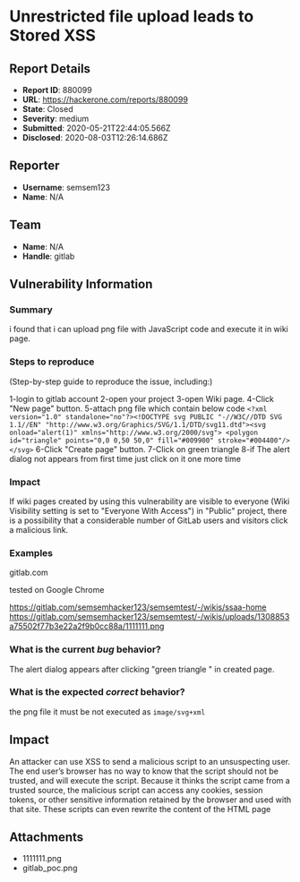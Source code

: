 # Unrestricted file upload leads to Stored XSS

## Report Details
- **Report ID**: 880099
- **URL**: https://hackerone.com/reports/880099
- **State**: Closed
- **Severity**: medium
- **Submitted**: 2020-05-21T22:44:05.566Z
- **Disclosed**: 2020-08-03T12:26:14.686Z

## Reporter
- **Username**: semsem123
- **Name**: N/A

## Team
- **Name**: N/A
- **Handle**: gitlab

## Vulnerability Information
### Summary

i found that i can upload png file with JavaScript code and execute it in wiki page.

### Steps to reproduce

(Step-by-step guide to reproduce the issue, including:)

1-login to gitlab account
2-open  your project
3-open Wiki page.
4-Click "New page" button.
5-attach png file which contain below code
 `<?xml version="1.0" standalone="no"?><!DOCTYPE svg PUBLIC "-//W3C//DTD SVG 1.1//EN" "http://www.w3.org/Graphics/SVG/1.1/DTD/svg11.dtd"><svg onload="alert(1)" xmlns="http://www.w3.org/2000/svg">
<polygon id="triangle" points="0,0 0,50 50,0" fill="#009900" stroke="#004400"/>
</svg>`
6-Click "Create page" button.
7-Click on green triangle 
8-if The alert dialog not appears from first time just click on it one more time 



### Impact

If wiki pages created by using this vulnerability are visible to everyone (Wiki Visibility setting is set to "Everyone With Access") in "Public" project, there is a possibility that a considerable number of GitLab users and visitors click a malicious link.

### Examples
gitlab.com

tested on Google Chrome

https://gitlab.com/semsemhacker123/semsemtest/-/wikis/ssaa-home
https://gitlab.com/semsemhacker123/semsemtest/-/wikis/uploads/1308853a75502f77b3e22a2f9b0cc88a/1111111.png

### What is the current *bug* behavior?

The alert dialog appears after clicking "green triangle " in created page.

### What is the expected *correct* behavior?

the png file it must be not executed as  `image/svg+xml`

## Impact

An attacker can use XSS to send a malicious script to an unsuspecting user. The end user’s browser has no way to know that the script should not be trusted, and will execute the script. Because it thinks the script came from a trusted source, the malicious script can access any cookies, session tokens, or other sensitive information retained by the browser and used with that site. These scripts can even rewrite the content of the HTML page

## Attachments
- 1111111.png
- gitlab_poc.png
